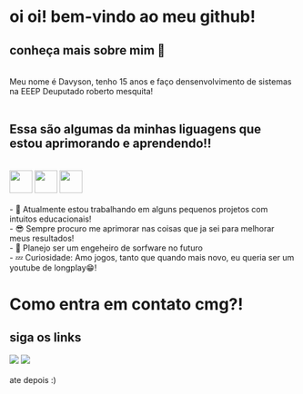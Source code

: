 # oi oi! bem-vindo ao meu github!
## conheça mais sobre mim 🔽
<br>
Meu nome é Davyson, tenho 15 anos e faço densenvolvimento de sistemas <br>
na EEEP Deuputado roberto mesquita!
<br>
<br>

## Essa são algumas da minhas liguagens que estou aprimorando e aprendendo!!
<br>
<div>
  <img loading="lazy" src="https://cdn.jsdelivr.net/gh/devicons/devicon@latest/icons/html5/html5-original-wordmark.svg" width:"40" height="40" />
  <img loading="lazy" src="https://cdn.jsdelivr.net/gh/devicons/devicon@latest/icons/css3/css3-original-wordmark.svg" width:"40" height="40" />
  <img loading="lazy" src="https://cdn.jsdelivr.net/gh/devicons/devicon@latest/icons/javascript/javascript-original.svg" width:"40" height="40" />
</div>
<br>
- 🔭 Atualmente estou trabalhando em alguns pequenos projetos com intuitos educacionais!
<br>
- 😎 Sempre procuro me aprimorar nas coisas que ja sei para melhorar meus resultados!
<br>
- 💨 Planejo ser um engeheiro de sorfware no futuro 
<br>
- 💤 Curiosidade: Amo jogos, tanto que quando mais novo, eu queria ser um youtube de longplay😁!
<br>

# Como entra em contato cmg?!
## siga os links
<div>
  <a href="https://www.instagram.com/davysonn_/" target="_blank"><img loading="lazy" src="https://img.shields.io/badge/Instagram-E4405F?style=for-the-badge&logo=instagram&logoColor=white"></a>
  <a href="https://wa.me/5585994037607?text=oi!%20vim%20do%20seu%20perfil%20do%20github%2C%20vamo%20conversar%3F" taget="_blank"><img loading="lazy" src="https://img.shields.io/badge/WhatsApp-25D366?style=for-the-badge&logo=whatsapp&logoColor=white"></a>
</div>
<br>
ate depois :)
